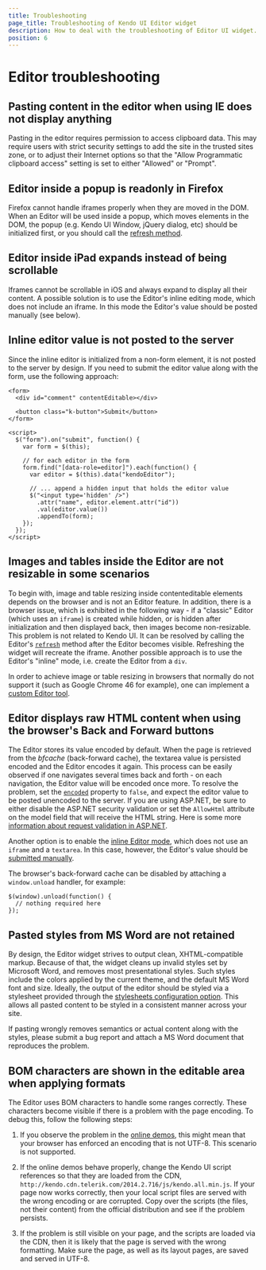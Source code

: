 ```yaml
---
title: Troubleshooting
page_title: Troubleshooting of Kendo UI Editor widget
description: How to deal with the troubleshooting of Editor UI widget.
position: 6
---
```


# Editor troubleshooting

## Pasting content in the editor when using IE does not display anything

Pasting in the editor requires permission to access clipboard data. This may require users with strict security settings to add the site in the trusted sites zone, or to adjust their Internet options so that the "Allow Programmatic clipboard access" setting is set to either "Allowed" or "Prompt".

## Editor inside a popup is readonly in Firefox

Firefox cannot handle iframes properly when they are moved in the DOM. When an Editor will be used inside a popup, which moves elements in the DOM, the popup (e.g. Kendo UI Window, jQuery dialog, etc) should be initialized first, or you should call the [refresh method](/kendo-ui/api/web/editor#methods-refresh).

## Editor inside iPad expands instead of being scrollable

Iframes cannot be scrollable in iOS and always expand to display all their content. A possible solution is to use the Editor's inline editing mode, which does not include an iframe.
In this mode the Editor's value should be posted manually (see below).

## Inline editor value is not posted to the server

Since the inline editor is initialized from a non-form element, it is not posted to the server by design. If you need to submit the editor value along with the form, use the following approach:

    <form>
      <div id="comment" contentEditable></div>

      <button class="k-button">Submit</button>
    </form>

    <script>
      $("form").on("submit", function() {
        var form = $(this);

        // for each editor in the form
        form.find("[data-role=editor]").each(function() {
          var editor = $(this).data("kendoEditor");

          // ... append a hidden input that holds the editor value
          $("<input type='hidden' />")
            .attr("name", editor.element.attr("id"))
            .val(editor.value())
            .appendTo(form);
        });
      });
    </script>

## Images and tables inside the Editor are not resizable in some scenarios

To begin with, image and table resizing inside contenteditable elements depends on the browser and is not an Editor feature.
In addition, there is a browser issue, which is exhibited in the following way - if a "classic" Editor (which uses an `iframe`) is created while hidden,
or is hidden after initialization and then displayed back, then images become non-resizable. This problem is not related to Kendo UI. It can be resolved by calling the
Editor's [`refresh`](/api/web/editor#methods-refresh) method after the Editor becomes visible. Refreshing the widget will recreate the iframe.
Another possible approach is to use the Editor's "inline" mode, i.e. create the Editor from a `div`.

In order to achieve image or table resizing in browsers that normally do not support it (such as Google Chrome 46 for example),
one can implement a [custom Editor tool](http://demos.telerik.com/kendo-ui/editor/custom-tools).

## Editor displays raw HTML content when using the browser's Back and Forward buttons

The Editor stores its value encoded by default. When the page is retrieved from the *bfcache* (back-forward cache), the textarea value is persisted encoded and the Editor encodes it again.
This process can be easily observed if one navigates several times back and forth - on each navigation, the Editor value will be encoded once more. To resolve the problem,
set the [`encoded`](/api/web/editor#configuration-encoded) property to `false`, and expect the editor value to be posted unencoded to the server.
If you are using ASP.NET, be sure to either disable the ASP.NET security validation or set the `AllowHtml` attribute on the model field that will receive the HTML string.
Here is some more [information about request validation in ASP.NET](http://blogs.learnnowonline.com/blog/bid/199703/ASP-NET-MVC-Request-Validation-Protection-AllowHtml-Attribute).

Another option is to enable the [inline Editor mode](/web/editor/overview#classic-mode-vs-inline-mode), which does not use an `iframe` and a `textarea`.
In this case, however, the Editor's value should be [submitted manually](/getting-started/web/editor/troubleshooting#inline-editor-value-is-not-posted-to-the-server).

The browser's back-forward cache can be disabled by attaching a `window.unload` handler, for example:

    $(window).unload(function() {
      // nothing required here
    });
    
## Pasted styles from MS Word are not retained

By design, the Editor widget strives to output clean, XHTML-compatible markup. Because of that, the widget cleans up invalid styles set by Microsoft Word, and removes most presentational styles. Such styles include the colors applied by the current theme, and the default MS Word font and size. Ideally, the output of the editor should be styled via a stylesheet provided through the [stylesheets configuration option](/kendo-ui/api/web/editor#configuration-stylesheets). This allows all pasted content to be styled in a consistent manner across your site.

If pasting wrongly removes semantics or actual content along with the styles, please submit a bug report and attach a MS Word document that reproduces the problem.

## BOM characters are shown in the editable area when applying formats

The Editor uses BOM characters to handle some ranges correctly. These characters become visible if there is a problem with the page encoding. To debug this, follow the following steps:

1. If you observe the problem in the [online demos](http://demos.telerik.com/kendo-ui/editor), this might mean that your browser has enforced an encoding that is not UTF-8. This scenario is not supported.

1. If the online demos behave properly, change the Kendo UI script references so that they are loaded from the CDN, `http://kendo.cdn.telerik.com/2014.2.716/js/kendo.all.min.js`. If your page now works correctly, then your local script files are served with the wrong encoding or are corrupted. Copy over the scripts (the files, not their content) from the official distribution and see if the problem persists.

1. If the problem is still visible on your page, and the scripts are loaded via the CDN, then it is likely that the page is served with the wrong formatting. Make sure the page, as well as its layout pages, are saved and served in UTF-8.
